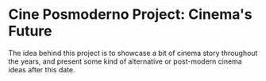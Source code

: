 # Cine Posmoderno Project: Cinema's Future

The idea behind this project is to showcase a bit of cinema story throughout the years, and present some kind of alternative or post-modern cinema ideas after this date.
